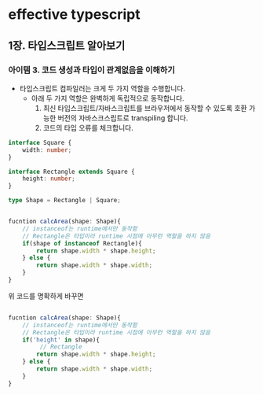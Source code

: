 # effective typescript

## 1장. 타입스크립트 알아보기

### 아이템 3. 코드 생성과 타입이 관계없음을 이해하기

- 타입스크립트 컴파일러는 크게 두 가지 역할을 수행합니다.
  - 아래 두 가지 역할은 완벽하게 독립적으로 동작합니다.
    1. 최신 타입스크립트/자바스크립트를 브라우저에서 동작할 수 있도록 호환 가능한 버전의 자바스크스립트로 transpiling 합니다.
    2. 코드의 타입 오류를 체크합니다.

```typescript
interface Square {
    width: number;
}

interface Rectangle extends Square {
    height: number;
}

type Shape = Rectangle | Square;


fucntion calcArea(shape: Shape){
    // instanceof는 runtime에서만 동작함
    // Rectangle은 타입이라 runtime 시점에 아무런 역할을 하지 않음
    if(shape of instanceof Rectangle){
        return shape.width * shape.height;
    } else {
        return shape.width * shape.width;
    }
}
```

위 코드를 명확하게 바꾸면

```typescript

fucntion calcArea(shape: Shape){
    // instanceof는 runtime에서만 동작함
    // Rectangle은 타입이라 runtime 시점에 아무런 역할을 하지 않음
    if('height' in shape){
         // Rectangle
        return shape.width * shape.height;
    } else {
        return shape.width * shape.width;
    }
}

```
